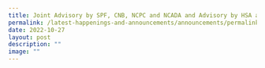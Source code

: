 ```yaml
---
title: Joint Advisory by SPF, CNB, NCPC and NCADA and Advisory by HSA and HPB
permalink: /latest-happenings-and-announcements/announcements/permalink/
date: 2022-10-27
layout: post
description: ""
image: ""
---
```


